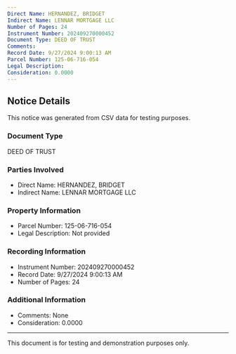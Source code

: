 ```yaml
---
Direct Name: HERNANDEZ, BRIDGET
Indirect Name: LENNAR MORTGAGE LLC
Number of Pages: 24
Instrument Number: 202409270000452
Document Type: DEED OF TRUST
Comments: 
Record Date: 9/27/2024 9:00:13 AM
Parcel Number: 125-06-716-054
Legal Description: 
Consideration: 0.0000
---
```


## Notice Details

This notice was generated from CSV data for testing purposes.

### Document Type
DEED OF TRUST

### Parties Involved
- Direct Name: HERNANDEZ, BRIDGET
- Indirect Name: LENNAR MORTGAGE LLC

### Property Information
- Parcel Number: 125-06-716-054
- Legal Description: Not provided

### Recording Information
- Instrument Number: 202409270000452
- Record Date: 9/27/2024 9:00:13 AM
- Number of Pages: 24

### Additional Information
- Comments: None
- Consideration: 0.0000

---

This document is for testing and demonstration purposes only.
